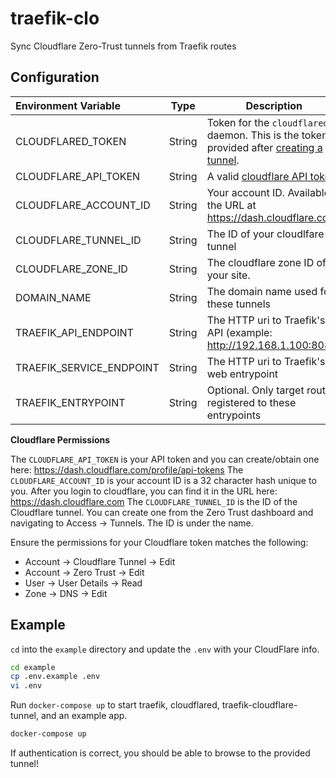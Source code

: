 # traefik-clo

Sync Cloudflare Zero-Trust tunnels from Traefik routes

## Configuration

| Environment Variable  | Type   | Description                                                  |
| :-------------------- | ------ | ------------------------------------------------------------ |
| CLOUDFLARED_TOKEN     | String | Token for the `cloudflared` daemon. This is the token provided after [creating a tunnel](https://developers.cloudflare.com/cloudflare-one/connections/connect-apps/install-and-setup/tunnel-guide/#1-create-a-tunnel). |
| CLOUDFLARE_API_TOKEN  | String | A valid [cloudflare API token](https://dash.cloudflare.com/profile/api-tokens) |
| CLOUDFLARE_ACCOUNT_ID | String | Your account ID. Available in the URL at https://dash.cloudflare.com |
| CLOUDFLARE_TUNNEL_ID  | String | The ID of your cloudlfare tunnel                             |
| CLOUDFLARE_ZONE_ID    | String | The cloudflare zone ID of your site.                         |
| DOMAIN_NAME           | String | The domain name used for these tunnels                       |
| TRAEFIK_API_ENDPOINT | String | The HTTP uri to Traefik's API (example: http://192.168.1.100:8081)                       |
| TRAEFIK_SERVICE_ENDPOINT | String | The HTTP uri to Traefik's web entrypoint |
| TRAEFIK_ENTRYPOINT | String | Optional. Only target routes registered to these entrypoints |


**Cloudflare Permissions**

The `CLOUDFLARE_API_TOKEN` is your API token and you can create/obtain one here: https://dash.cloudflare.com/profile/api-tokens
The `CLOUDFLARE_ACCOUNT_ID` is your account ID is a 32 character hash unique to you. After you login to cloudflare, you can find it in the URL here: https://dash.cloudflare.com
The `CLOUDFLARE_TUNNEL_ID` is the ID of the Cloudflare tunnel. You can create one from the Zero Trust dashboard and navigating to Access -> Tunnels. The ID is under the name.

Ensure the permissions for your Cloudflare token matches the following:

- Account -> Cloudflare Tunnel -> Edit
- Account -> Zero Trust -> Edit
- User -> User Details -> Read
- Zone -> DNS -> Edit

## Example

`cd` into the `example` directory and update the `.env` with your CloudFlare info.

```bash
cd example
cp .env.example .env
vi .env
```

Run `docker-compose up` to start traefik, cloudflared, traefik-cloudflare-tunnel, and an example app.

```bash
docker-compose up
```

If authentication is correct, you should be able to browse to the provided tunnel!
